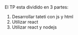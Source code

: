 El TP esta dividido en 3 partes:

1) Desarrollar tateti con js y html
2) Utilizar react
3) Utilizar react y nodejs
